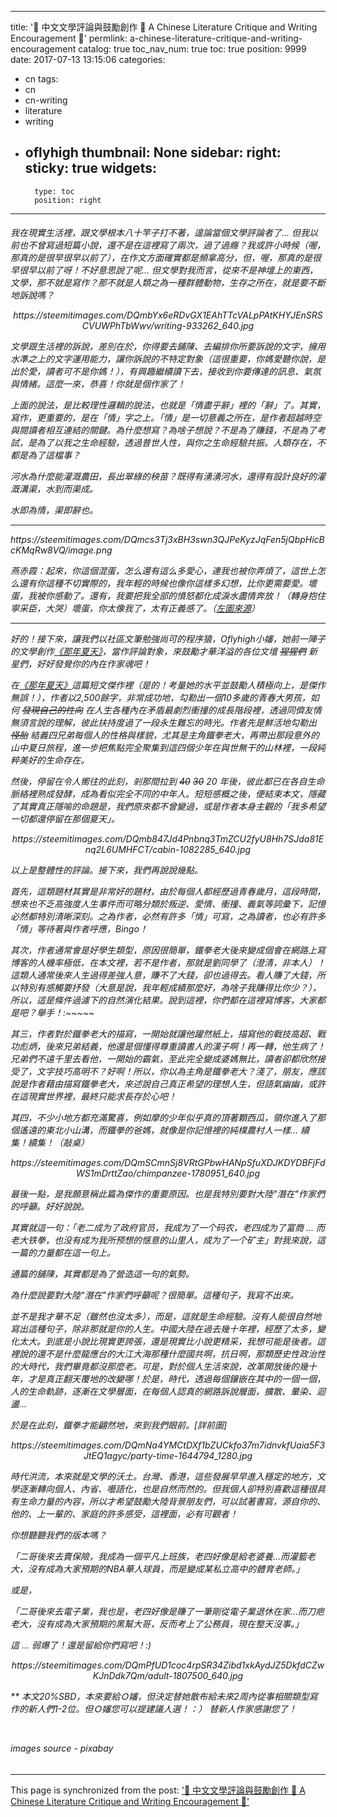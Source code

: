 
---
title: '📝  中文文學評論與鼓勵創作 📝   A Chinese Literature Critique and Writing Encouragement  📝'
permlink: a-chinese-literature-critique-and-writing-encouragement
catalog: true
toc_nav_num: true
toc: true
position: 9999
date: 2017-07-13 13:15:06
categories:
- cn
tags:
- cn
- cn-writing
- literature
- writing
- oflyhigh
thumbnail: None
sidebar:
    right:
        sticky: true
widgets:
    -
        type: toc
        position: right
---


<html><h6>
<p>我在現實生活裡，跟文學根本八十竿子打不著，遑論當個文學評論者了... 但我以前也不曾寫過短篇小說，還不是在這裡寫了兩次，過了過癮？我或許小時候（喔，那真的是很早很早以前了），在作文方面確實都是頻拿高分，但，喔，那真的是很早很早以前了呀！不好意思說了呢... 但文學對我而言，從來不是神壇上的東西，文學，那不就是寫作？那不就是人類之為一種群體動物，生存之所在，就是要不斷地訴說嗎？</p>
<center><p>https://steemitimages.com/DQmbYx6eRDvGX1EAhTTcVALpPAtKHYJEnSRSCVUWPhTbWwv/writing-933262_640.jpg</p></center>
<p>文學跟生活裡的訴說，差別在於，你得要去鋪陳、去編排你所要訴說的文字，擁用水準之上的文字運用能力，讓你訴說的不特定對象（這很重要，你媽愛聽你說，是出於愛，讀者可不是你媽！），有興趣繼續讀下去，接收到你要傳達的訊息、氣氛與情緒。這麼一來，恭喜！你就是個作家了！</p>
<p>上面的說法，是比較理性邏輯的說法，也就是「情盡乎辭」裡的「辭」了。其實，寫作，更重要的，是在「情」字之上。「情」是一切意義之所在，是作者超越時空與閱讀者相互連結的關鍵。為什麼想寫？為啥子想說？不是為了賺錢，不是為了考試，是為了以我之生命經驗，透過普世人性，與你之生命經驗共振。人類存在，不都是為了這檔事？</p>
<p>河水為什麼能灌溉農田，長出翠綠的秧苗？既得有湧湧河水，還得有設計良好的灌溉溝渠，水到而渠成。</p>
<p>水即為情，渠即辭也。</p><hr>
<div class="pull-left"><p>https://steemitimages.com/DQmcs3Tj3xBH3swn3QJPeKyzJqFen5jQbpHicBcKMqRw8VQ/image.png</p></div>
<p>燕赤霞：起來，你這個混蛋，怎么還有這么多愛心，連我也被你弄煩了，這世上怎么還有你這種不切實際的，我年輕的時候也像你這樣多幻想，比你更需要愛。壞蛋，我被你感動了。還有，我要把我全部的憤怒都化成淚水盡情奔放！（轉身抱住寧采臣，大哭）壞蛋，你太像我了，太有正義感了。（<a href=" https://i1.kknews.cc/large/71e00047c5cca15667b">左圖來源</a>）</p>
<hr>
<p>好的！接下來，讓我們以社區文筆勉強尚可的程序猿，Oflyhigh小嬸，她前一陣子的文學創作<a href="https://steemit.com/cn/@oflyhigh/341nku">《那年夏天》</a>，當作評論對象，來鼓勵才華洋溢的各位文壇 <del>猩猩們</del> 新星們，好好發覺你的內在作家魂吧！</p>
<p>在<a href="https://steemit.com/cn/@oflyhigh/341nku">《那年夏天》</a>這篇短文傑作裡（是的！考量她的水平並鼓勵人積極向上，是傑作無誤！），作者以2,500餘字，非常成功地，勾勒出一個10多歲的青春大男孩，如何 <del>發現自己的性向</del> 在人生各種內在矛盾最劇烈衝撞的成長階段裡，透過同儕友情無須言說的理解，彼此扶持度過了一段永生難忘的時光。作者先是鮮活地勾勒出 <del>怪胎</del> 結義四兄弟每個人的性格與樣貌，尤其是主角鐵拳老大，再帶出那段意外的山中夏日旅程，進一步把焦點完全聚集到這四個少年在與世無干的山林裡，一段純粹美好的生命存在。</p>
<p>然後，停留在令人嚮往的此刻，剎那間拉到 <del>40</del> <del>30</del> 20 年後，彼此都已在各自生命脈絡裡熟成發酵，成為看似完全不同的中年人。短短感概之後，便結束本文，隱藏了其實真正隱喻的命題是，我們原來都不曾變過，或是作者本身主觀的「我多希望一切都還停留在那個夏天」。</p>
<center><p>https://steemitimages.com/DQmb847Jd4Pnbnq3TmZCU2fyU8Hh7SJda81Enq2L6UMHFCT/cabin-1082285_640.jpg</p></center>
<p>以上是整體性的評論。接下來，我們再說說幾點。</p>
<p>首先，這類題材其實是非常好的題材，由於每個人都經歷過青春歲月，這段時間，想來也不乏高強度人生事件而可略分類於叛逆、愛情、衝撞、義氣等詞彙下，記憶必然都特別清晰深刻。之為作者，必然有許多「情」可寫，之為讀者，也必有許多「情」等待著與作者呼應，Bingo！</p>
<p>其次，作者通常會是好學生類型，原因很簡單，鐵拳老大後來變成個會在網路上寫博客的人機率極低，在本文裡，若不是作者，那就是劉同學了（澄清，非本人）！這類人通常後來人生過得差強人意，賺不了大錢，卻也過得去。看人賺了大錢，所以特別有感觸要抒發（大意是說，我年輕成績那麼好，為啥子我賺得比你少？），所以，這是條件過濾下的自然演化結果。說到這裡，你們都在這裡寫博客，大家都是吧？舉手！:~~~~~</p>
<p>其三，作者對於鐵拳老大的描寫，一開始就讓他躍然紙上，描寫他的戰技高超、戰功彪炳，後來兄弟結義，他還是個懂得尊重讀書人的漢子啊！再一轉，他生病了！兄弟們不遠千里去看他，一開始的霸氣，至此完全變成婆媽無比，讀者卻都欣然接受了，文字技巧高明不？好啊！所以，你以為主角是鐵拳老大？淺了，朋友，應該說是作者藉由描寫鐵拳老大，來述說自己真正希望的理想人生，但語氣幽幽，或許在這現實世界裡，最終只能求長存於心吧！</p>
<p>其四，不少小地方都充滿驚喜，例如摩的少年似乎真的頂著顆西瓜，領你進入了那個遙遠的東北小山溝，而鐵拳的爸媽，就像是你記憶裡的純樸農村人一樣... 續集！續集！（敲桌）</p>
<center><p>https://steemitimages.com/DQmSCmnSj8VRtGPbwHANpSfuXDJKDYDBFjFdWS1mDrttZao/chimpanzee-1780951_640.jpg</p></center>
<p>最後一點，是我願意稱此篇為傑作的重要原因。也是我特別要對大陸"潛在"作家們的呼籲。好好說說。</p>
<p>其實就這一句：「老二成为了政府官员，我成为了一个码农，老四成为了富商 ... 而老大铁拳，也没有成为我所预想的惬意的山里人，成为了一个矿主」對我來說，這一篇的力量都在這一句上。</p>
<p>通篇的舖陳，其實都是為了營造這一句的氣勢。</p>
<p>為什麼說要對大陸"潛在"作家們呼籲呢？很簡單。這種句子，我寫不出來。</p>
<p>並不是我才華不足（雖然也沒太多），而是，這就是生命經驗。沒有人能很自然地寫出這種句子，除非那就是你的人生。中國大陸在過去幾十年裡，經歷了太多，變化太大。到底是小說比現實更誇張，還是現實比小說更精采，我想可能是後者。這裡說的還不是什麼龍應台的大江大海那種什麼國共啊，抗日啊，那類歷史性政治性的大時代，我們畢竟都沒那麼老。可是，對於個人生活來說，改革開放後的幾十年，才是真正翻天覆地的改變哪！於是，時代，透過每個鑲嵌在其中的一個一個，人的生命軌跡，逐漸在文學層面，在每個人認真的網路訴說層面，擴散、暈染、迴盪...&nbsp;</p>
<p>於是在此刻，鐵拳才能翩然地，來到我們眼前。[詳前圖]</p>
<center><p>https://steemitimages.com/DQmNa4YMCtDXf1bZUCkfo37m7idnvkfUaia5F3JtEQ1agyc/party-time-1644794_1280.jpg</p></center>
<p>時代洪流，本來就是文學的沃土。台灣、香港，這些發展早早進入穩定的地方，文學逐漸轉向個人、內省、囈語化，也是自然而然的。但我個人卻特別喜歡這種很具有生命力量的內容，所以才希望鼓勵大陸背景朋友們，可以試著書寫，源自你的、他的、上一輩的、家庭的許多感受，這裡面，必有可觀者！</p>
<p>你想聽聽我們的版本嗎？</p>
<p>「二哥後來去賣保險，我成為一個平凡上班族，老四好像是給老婆養...而灌籃老大，沒有成為大家預期的NBA華人球員，而是變成某私立高中的體育老師。」</p>
<p>或是，</p>
<p>「二哥後來去電子業，我也是，老四好像是賺了一筆剛從電子業退休在家...而刀疤老大，沒有成為大家預期的黑幫大哥，反而考上了公務員，現在整天沒事。」</p>
<p>這 ... 弱爆了！還是留給你們寫吧！:)</p>
<center><p>https://steemitimages.com/DQmPfUD1coc4rpSR34Zibd1xkAydJZ5DkfdCZwKJnDdk7Qm/adult-1807500_640.jpg</p></center>
<p>** 本文20%SBD，本來要給Ｏ嬸，但決定替她散布給未來2周內從事相關類型寫作的新人們1-2位。但Ｏ嬸您可以提建議人選！：） 替新人作家感謝您了！</p>
<br><p>images source - pixabay</p>
</h6>
</html>

- - -

This page is synchronized from the post: ['📝  中文文學評論與鼓勵創作 📝   A Chinese Literature Critique and Writing Encouragement  📝'](https://steemit.com/@deanliu/a-chinese-literature-critique-and-writing-encouragement)
